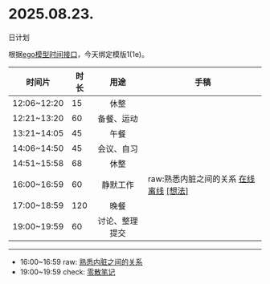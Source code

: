 # 2025.08.23.
日计划

根据[ego模型时间接口](https://gitee.com/hyg/blog/blob/master/timeflow.md)，今天绑定模版1(1e)。

| 时间片 | 时长 | 用途 | 手稿 |
| --- | --- | :---: | --- |
| 12:06~12:20 | 15 | 休整 |  |
| 12:21~13:20 | 60 | 备餐、运动 |  |
| 13:21~14:05 | 45 | 午餐 |  |
| 14:06~14:50 | 45 | 会议、自习 |  |
| 14:51~15:58 | 68 | 休整 |  |
| 16:00~16:59 | 60 | 静默工作 | raw:熟悉内脏之间的关系 [在线](http://simp.ly/p/4QDThK) [离线](../../draft/2025/20250823160000.md) <a href="mailto:huangyg@mars22.com?subject=关于2025.08.23.[raw:熟悉内脏之间的关系]任务&body=日期: 20250823%0D%0A序号: 5%0D%0A手稿:../../draft/2025/20250823160000.md%0D%0A---请勿修改邮件主题及以上内容 从下一行开始写您的想法---%0D%0A">[想法]</a> |
| 17:00~18:59 | 120 | 晚餐 |  |
| 19:00~19:59 | 60 | 讨论、整理提交 |  |

---

- 16:00~16:59	raw: [熟悉内脏之间的关系](../../draft/2025/20250823.01.md)
- 19:00~19:59	check: [零散笔记](../../draft/2025/20250823.02.md)
